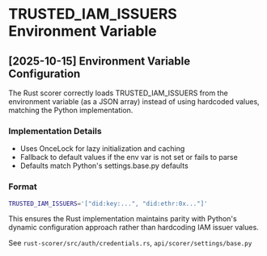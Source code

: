 # TRUSTED_IAM_ISSUERS Environment Variable

## [2025-10-15] Environment Variable Configuration

The Rust scorer correctly loads TRUSTED_IAM_ISSUERS from the environment variable (as a JSON array) instead of using hardcoded values, matching the Python implementation.

### Implementation Details

- Uses OnceLock for lazy initialization and caching
- Fallback to default values if the env var is not set or fails to parse
- Defaults match Python's settings.base.py defaults

### Format

```bash
TRUSTED_IAM_ISSUERS='["did:key:...", "did:ethr:0x..."]'
```

This ensures the Rust implementation maintains parity with Python's dynamic configuration approach rather than hardcoding IAM issuer values.

See `rust-scorer/src/auth/credentials.rs`, `api/scorer/settings/base.py`
